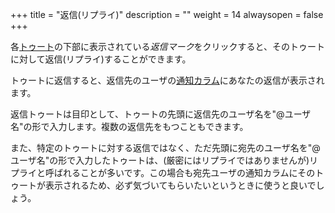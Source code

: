 +++
title = "返信(リプライ)"
description = ""
weight = 14
alwaysopen = false
+++

各[トゥート](../toot)の下部に表示されている<i class="fa fa-reply">返信マーク</i>をクリックすると、そのトゥートに対して返信(リプライ)することができます。

トゥートに返信すると、返信先のユーザの[通知カラム](../column/notification)にあなたの返信が表示されます。

返信トゥートは目印として、トゥートの先頭に返信先のユーザ名を"@ユーザ名"の形で入力します。複数の返信先をもつこともできます。

また、特定のトゥートに対する返信ではなく、ただ先頭に宛先のユーザ名を"@ユーザ名"の形で入力したトゥートは、(厳密にはリプライではありませんが)リプライと呼ばれることが多いです。この場合も宛先ユーザの通知カラムにそのトゥートが表示されるため、必ず気づいてもらいたいというときに使うと良いでしょう。
